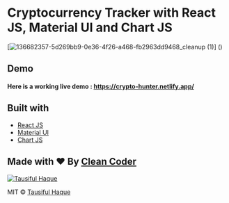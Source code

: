 # Cryptocurrency Tracker with React JS, Material UI and Chart JS



[![136682357-5d269bb9-0e36-4f26-a468-fb2963dd9468_cleanup (1)](https://github.com/tausif39/react-crypto-tracker/assets/91016348/9d372151-7b97-404f-86b1-82cc0dee43af)]
()

## Demo
#### Here is a working live demo :  https://crypto-hunter.netlify.app/

## Built with 

- [React JS](https://reactjs.org/)
- [Material UI](https://v4.mui.com/)
- [Chart JS](https://reactchartjs.github.io/react-chartjs-2/#/)

## Made with ♥ By [ Clean Coder](https://www.youtube.com/channel/UC2xOY-2-93WStshSy6MlIDg)

[![Tausiful Haque](https://i.pinimg.com/564x/fe/12/b5/fe12b55243204c554af2cac4bd818986.jpg)](https://github.com/tausif39n)

MIT © [Tausiful Haque ](https://github.com/tausif39)
